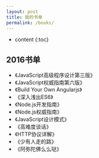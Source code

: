 ```yaml
---
layout: post
title: 我的书单
permalink: /books/
---
```


* content
{:toc}


2016书单
-----------------------------------------------------------------

+ 《JavaScript高级程序设计第三版》
+ 《JavaScript权威指南第六版》
+ 《Build Your Own Angularjs》
+ 《深入浅出ES6》
+ 《Node.js开发指南》
+ 《Node.js权威指南》
+ 《JavaScript设计模式》
+ 《高难度谈话》
+ 《HTTP协议详解》
+ 《少有人走的路》
+ 《阿弥陀佛么么哒》
